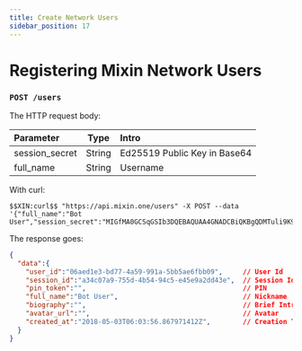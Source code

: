 ```yaml
---
title: Create Network Users
sidebar_position: 17
---
```


# Registering Mixin Network Users

### `POST /users`

The HTTP request body:

| Parameter | Type | Intro |
| :----- | :----: | :---- |
| session_secret | String | Ed25519 Public Key in Base64 |
| full_name | String | Username |

With curl:

```
$$XIN:curl$$ "https://api.mixin.one/users" -X POST --data '{"full_name":"Bot User","session_secret":"MIGfMA0GCSqGSIb3DQEBAQUAA4GNADCBiQKBgQDMTuli9K9k7F+L7Rq34se23nQeV2yvjVGCZyRTbp8qNASnRq6N679ZflgVxNUsr2qkHN4eqvafrQ9IIcRXfofMlWWIU6MrgVVD0UEVyH4jKA5gUr4smU/SDnVLqb3TojYMELIKHgqnrjqDJ0b+vMUG1Iix4fi+CvjSiJzsWPOavQIDAQAB"}'
```

The response goes:

```json
{
  "data":{
    "user_id":"06aed1e3-bd77-4a59-991a-5bb5ae6fbb09",     // User Id
    "session_id":"a34c07a9-755d-4b54-94c5-e45e9a2dd43e",  // Session Id
    "pin_token":"",                                       // PIN
    "full_name":"Bot User",                               // Nickname
    "biography":"",                                       // Brief Intro
    "avatar_url":"",                                      // Avatar
    "created_at":"2018-05-03T06:03:56.867971412Z",        // Creation Timestamp
  }
}
```